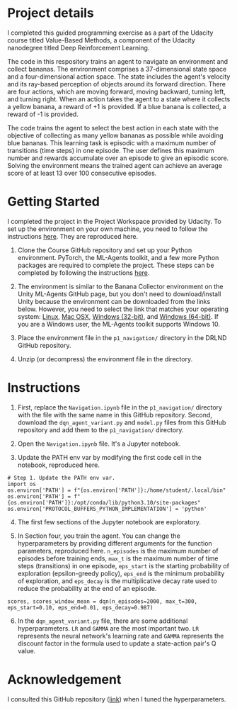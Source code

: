 # Project details

I completed this guided programming exercise as a part of the Udacity course titled Value-Based Methods, a component of the Udacity nanodegree titled Deep Reinforcement Learning.

The code in this respository trains an agent to navigate an environment and collect bananas. The environment comprises a 37-dimensional state space and a four-dimensional action space. The state includes the agent's velocity and its ray-based perception of objects around its forward direction. There are four actions, which are moving forward, moving backward, turning left, and turning right. When an action takes the agent to a state where it collects a yellow banana, a reward of +1 is provided. If a blue banana is collected, a reward of -1 is provided.

The code trains the agent to select the best action in each state with the objective of collecting as many yellow bananas as possible while avoiding blue bananas. This learning task is episodic with a maximum number of transitions (time steps) in one episode. The user defines this maximum number and rewards accumulate over an episode to give an episodic score. Solving the environment means the trained agent can achieve an average score of at least 13 over 100 consecutive episodes.

# Getting Started

I completed the project in the Project Workspace provided by Udacity. To set up the environment on your own machine, you need to follow the instructions [here](https://github.com/udacity/deep-reinforcement-learning/tree/master/p1_navigation#getting-started). They are reproduced here.

1. Clone the Course GitHub repository and set up your Python environment. PyTorch, the ML-Agents toolkit, and a few more Python packages are required to complete the project. These steps can be completed by following the instructions [here](https://github.com/udacity/Value-based-methods#dependencies).

2. The environment is similar to the Banana Collector environment on the Unity ML-Agents GitHub page, but you don't need to download/install Unity because the environment can be downloaded from the links below. However, you need to select the link that matches your operating system: [Linux](https://s3-us-west-1.amazonaws.com/udacity-drlnd/P1/Banana/Banana_Linux.zip), [Mac OSX](https://s3-us-west-1.amazonaws.com/udacity-drlnd/P1/Banana/Banana.app.zip), [Windows (32-bit)](https://s3-us-west-1.amazonaws.com/udacity-drlnd/P1/Banana/Banana_Windows_x86.zip), and [Windows (64-bit)](https://s3-us-west-1.amazonaws.com/udacity-drlnd/P1/Banana/Banana_Windows_x86_64.zip). If you are a Windows user, the ML-Agents toolkit supports Windows 10.

3. Place the environment file in the `p1_navigation/` directory in the DRLND GitHub repository.
  
4. Unzip (or decompress) the environment file in the directory.

# Instructions

1. First, replace the `Navigation.ipynb` file in the `p1_navigation/` directory with the file with the same name in this GitHub repository. Second, download the `dqn_agent_variant.py` and `model.py` files from this GitHub repository and add them to the `p1_navigation/` directory.

2. Open the `Navigation.ipynb` file. It's a Jupyter notebook.

3. Update the PATH env var by modifying the first code cell in the notebook, reproduced here.

```
# Step 1. Update the PATH env var. 
import os
os.environ['PATH'] = f"{os.environ['PATH']}:/home/student/.local/bin"
os.environ['PATH'] = f"{os.environ['PATH']}:/opt/conda/lib/python3.10/site-packages"
os.environ['PROTOCOL_BUFFERS_PYTHON_IMPLEMENTATION'] = 'python'
```

4. The first few sections of the Jupyter notebook are exploratory.

5. In Section four, you train the agent. You can change the hyperparameters by providing different arguments for the function parameters, reproduced here. `n_episodes` is the maximum number of episodes before training ends, `max_t` is the maximum number of time steps (transitions) in one episode, `eps_start` is the starting probability of exploration (epsilon-greedy policy), `eps_end` is the minimum probability of exploration, and `eps_decay` is the multiplicative decay rate used to reduce the probability at the end of an episode.

```
scores, scores_window_mean = dqn(n_episodes=2000, max_t=300, eps_start=0.10, eps_end=0.01, eps_decay=0.987)
```

6. In the `dqn_agent_variant.py` file, there are some additional hyperparameters. `LR` and `GAMMA` are the most important two. `LR` represents the neural network's learning rate and `GAMMA` represents the discount factor in the formula used to update a state-action pair's Q value.

# Acknowledgement

I consulted this GitHub repository ([link](https://github.com/silviomori/udacity-deep-reinforcement-learning-p1-navigation/blob/master/Navigation.ipynb)) when I tuned the hyperparameters.
